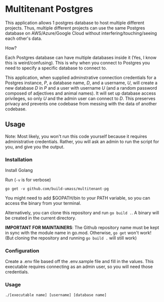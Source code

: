 # Multitenant Postgres
This application allows 1 postgres database to host multiple different projects. Thus, multiple different projects can use the same Postgres database on AWS/Azure/Google Cloud without interfering/touching/seeing each other's data.

How?

Each Postgres database can have multiple databases inside it (Yes, I know this is weird/confusing). This is why when you connect to Postgres you need to specify a specific database to connect to.

This application, when supplied adminstrative connection credentials for a Postgres instance, *P*, a database name, *D*, and a username, *U*, will create a new database *D* in *P* and a user with username *U* (and a random password composed of adjectives and animal names). It will set up database access privileges, so only *U* and the admin user can connect to *D*. This preserves privacy and prevents one codebase from messing with the data of another codebase.

## Usage
Note: Most likely, you won't run this code yourself because it requires administrative credentials. Rather, you will ask an admin to run the script for you, and give you the output.

### Installation
Install Golang

Run (`-v` is for verbose)
```
go get -v github.com/build-umass/multitenant-pg
```
You might need to add $GOPATH/bin to your PATH variable, so you can access the binary from your terminal.

Alternatively, you can clone this repository and run `go build .`. A binary will be created in the current directory.

**IMPORTANT FOR MAINTAINERS**: The Github repository name must be kept in sync with the module name in go.mod. Otherwise, `go get` won't work! (But cloning the repository and running `go build .` will still work)
### Configuration
Create a .env file based off the .env.sample file and fill in the values. This executable requires connecting as an admin user, so you will need those credentials.
### Usage
`./[executable name] [username] [database name]`